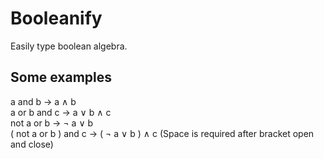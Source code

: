 # Booleanify
Easily type boolean algebra.

## Some examples
a and b → a ∧ b <br />
a or b and c → a ∨ b ∧ c <br />
not a or b → ¬ a ∨ b <br />
( not a or b ) and c → ( ¬ a ∨ b ) ∧ c (Space is required after bracket open and close) <br />


